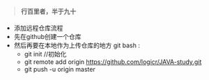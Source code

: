 > #### 行百里者，半于九十

* 添加远程仓库流程
* 先在github创建一个仓库
* 然后再要在本地作为上传仓库的地方 git bash :
	* git init //初始化 
	* git remote add origin https://github.com/logicr/JAVA-study.git
	* git push -u origin master
